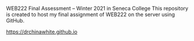WEB222 Final Assessment – Winter 2021 in Seneca College
This repository is created to host my final assignment of WEB222 on the server using GitHub.

https://drchinawhite.github.io
